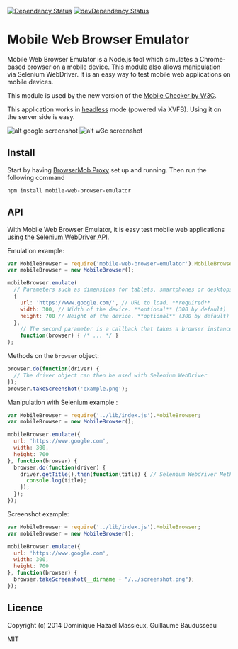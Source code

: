 [![Dependency Status](https://david-dm.org/w3c/mobile-web-browser-emulator.svg)](https://david-dm.org/w3c/mobile-web-browser-emulator)
[![devDependency Status](https://david-dm.org/w3c/mobile-web-browser-emulator/dev-status.svg)](https://david-dm.org/w3c/mobile-web-browser-emulator#info=devDependencies)

# Mobile Web Browser Emulator

Mobile Web Browser Emulator is a Node.js tool which simulates a Chrome-based browser on a mobile device. This module also allows manipulation via Selenium WebDriver. It is an easy way to test mobile web applications on mobile devices.

This module is used by the new version of the [Mobile Checker by W3C](https://validator.w3.org/mobile-alpha/).

This application works in [headless](https://github.com/kesla/node-headless) mode (powered via XVFB). Using it on the server side is easy.

![alt google screenshot](https://github.com/guibbs/mobile-web-browser-emulator/blob/master/examples/screenshots/google.png)
![alt w3c screenshot](https://github.com/guibbs/mobile-web-browser-emulator/blob/master/examples/screenshots/w3.png)

## Install

Start by having [BrowserMob Proxy](http://bmp.lightbody.net/) set up and running. Then run the following command

```
npm install mobile-web-browser-emulator
```

## API

With Mobile Web Browser Emulator, it is easy test mobile web applications [using the Selenium WebDriver API](http://selenium.googlecode.com/git/docs/api/javascript/index.html).

Emulation example:

```javascript
var MobileBrowser = require('mobile-web-browser-emulator').MobileBrowser;
var mobileBrowser = new MobileBrowser();

mobileBrowser.emulate(
  // Parameters such as dimensions for tablets, smartphones or desktops.
  {
    url: 'https://www.google.com/', // URL to load. **required**
    width: 300, // Width of the device. **optional** (300 by default)
    height: 700 // Height of the device. **optional** (300 by default)
  },
	// The second parameter is a callback that takes a browser instance as an argument
	function(browser) { /* ... */ }
);
```

Methods on the `browser` object:

```javascript
browser.do(function(driver) {
  // The driver object can then be used with Selenium WebDriver
});
browser.takeScreenshot('example.png');
```

Manipulation with Selenium example :

```javascript
var MobileBrowser = require('../lib/index.js').MobileBrowser;
var mobileBrowser = new MobileBrowser();

mobileBrowser.emulate({
  url: 'https://www.google.com',
  width: 300,
  height: 700
}, function(browser) {
  browser.do(function(driver) {
    driver.getTitle().then(function(title) { // Selenium Webdriver Method
      console.log(title);
    });
  });
});
```

Screenshot example:

```javascript
var MobileBrowser = require('../lib/index.js').MobileBrowser;
var mobileBrowser = new MobileBrowser();

mobileBrowser.emulate({
  url: 'https://www.google.com',
  width: 300,
  height: 700
}, function(browser) {
  browser.takeScreenshot(__dirname + "/../screenshot.png");
});
```

## Licence

Copyright (c) 2014 Dominique Hazael Massieux, Guillaume Baudusseau

MIT
